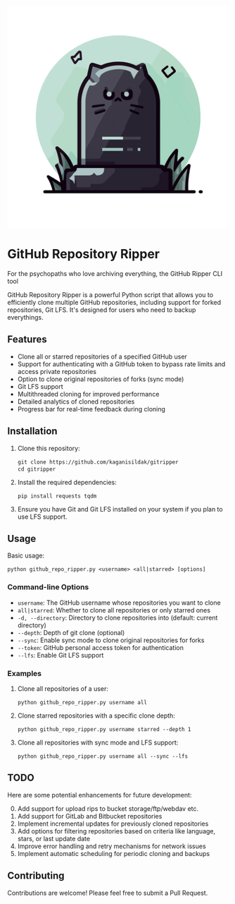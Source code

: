 ![GitHub Repository Ripper Logo](https://github.com/kaganisildak/gitripper/blob/main/ico.png?raw=true)

# GitHub Repository Ripper
For the psychopaths who love archiving everything, the GitHub Ripper CLI tool

GitHub Repository Ripper is a powerful Python script that allows you to efficiently clone multiple GitHub repositories, including support for forked repositories, Git LFS. It's designed for users who need to backup everythings.

## Features

- Clone all or starred repositories of a specified GitHub user
- Support for authenticating with a GitHub token to bypass rate limits and access private repositories
- Option to clone original repositories of forks (sync mode)
- Git LFS support
- Multithreaded cloning for improved performance
- Detailed analytics of cloned repositories
- Progress bar for real-time feedback during cloning

## Installation

1. Clone this repository:
   ```
   git clone https://github.com/kaganisildak/gitripper
   cd gitripper
   ```

2. Install the required dependencies:
   ```
   pip install requests tqdm
   ```

3. Ensure you have Git and Git LFS installed on your system if you plan to use LFS support.

## Usage

Basic usage:

```
python github_repo_ripper.py <username> <all|starred> [options]
```

### Command-line Options

- `username`: The GitHub username whose repositories you want to clone
- `all|starred`: Whether to clone all repositories or only starred ones
- `-d, --directory`: Directory to clone repositories into (default: current directory)
- `--depth`: Depth of git clone (optional)
- `--sync`: Enable sync mode to clone original repositories for forks
- `--token`: GitHub personal access token for authentication
- `--lfs`: Enable Git LFS support

### Examples

1. Clone all repositories of a user:
   ```
   python github_repo_ripper.py username all
   ```

2. Clone starred repositories with a specific clone depth:
   ```
   python github_repo_ripper.py username starred --depth 1
   ```

3. Clone all repositories with sync mode and LFS support:
   ```
   python github_repo_ripper.py username all --sync --lfs
   ```


## TODO

Here are some potential enhancements for future development:

0. Add support for upload rips to bucket storage/ftp/webdav etc.
1. Add support for GitLab and Bitbucket repositories
2. Implement incremental updates for previously cloned repositories
3. Add options for filtering repositories based on criteria like language, stars, or last update date
4. Improve error handling and retry mechanisms for network issues
5. Implement automatic scheduling for periodic cloning and backups

## Contributing

Contributions are welcome! Please feel free to submit a Pull Request.
